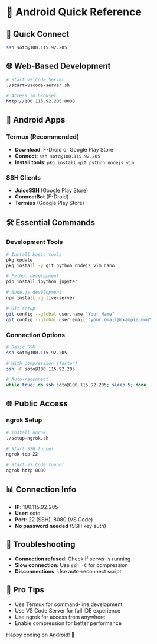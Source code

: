 # 📱 Android Quick Reference

## 🚀 Quick Connect
```bash
ssh soto@100.115.92.205
```

## 🌐 Web-Based Development
```bash
# Start VS Code Server
./start-vscode-server.sh

# Access in browser
http://100.115.92.205:8080
```

## 📱 Android Apps

### Termux (Recommended)
- **Download**: F-Droid or Google Play Store
- **Connect**: `ssh soto@100.115.92.205`
- **Install tools**: `pkg install git python nodejs vim`

### SSH Clients
- **JuiceSSH** (Google Play Store)
- **ConnectBot** (F-Droid)
- **Termius** (Google Play Store)

## 🛠️ Essential Commands

### Development Tools
```bash
# Install basic tools
pkg update
pkg install -y git python nodejs vim nano

# Python development
pip install ipython jupyter

# Node.js development
npm install -g live-server

# Git setup
git config --global user.name "Your Name"
git config --global user.email "your.email@example.com"
```

### Connection Options
```bash
# Basic SSH
ssh soto@100.115.92.205

# With compression (faster)
ssh -C soto@100.115.92.205

# Auto-reconnect
while true; do ssh soto@100.115.92.205; sleep 5; done
```

## 🌐 Public Access

### ngrok Setup
```bash
# Install ngrok
./setup-ngrok.sh

# Start SSH tunnel
ngrok tcp 22

# Start VS Code tunnel
ngrok http 8080
```

## 📊 Connection Info
- **IP**: 100.115.92.205
- **User**: soto
- **Port**: 22 (SSH), 8080 (VS Code)
- **No password needed** (SSH key auth)

## 🚨 Troubleshooting
- **Connection refused**: Check if server is running
- **Slow connection**: Use `ssh -C` for compression
- **Disconnections**: Use auto-reconnect script

## 🎯 Pro Tips
- Use Termux for command-line development
- Use VS Code Server for full IDE experience
- Use ngrok for access from anywhere
- Enable compression for better performance

Happy coding on Android! 🚀
